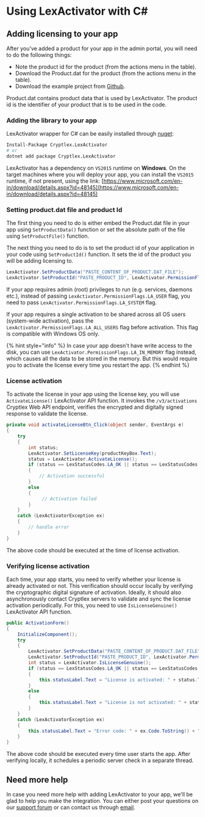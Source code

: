 # Using LexActivator with C\#

## Adding licensing to your app <a href="#adding-licensing-to-your-app" id="adding-licensing-to-your-app"></a>

After you've added a product for your app in the admin portal, you will need to do the following things:

* Note the product id for the product (from the actions menu in the table).
* Download the Product.dat for the product (from the actions menu in the table).
* Download the example project from [Github](https://github.com/cryptlex/lexactivator-dotnet/tree/master/examples).

Product.dat contains product data that is used by LexActivator. The product id is the identifier of your product that is to be used in the code.

### Adding the library to your app <a href="#adding-library-to-your-app" id="adding-library-to-your-app"></a>

LexActivator wrapper for C# can be easily installed through [nuget](https://www.nuget.org/packages/Cryptlex.LexActivator/):

```bash
Install-Package Cryptlex.LexActivator
# or
dotnet add package Cryptlex.LexActivator
```

LexActivator has a dependency on `VS2015` runtime on **Windows**. On the target machines where you will deploy your app, you can install the `VS2015` runtime, if not present, using the link: [https://www.microsoft.com/en-in/download/details.aspx?id=48145](https://www.microsoft.com/en-in/download/details.aspx?id=48145)

### Setting product.dat file and product Id <a href="#setting-product.dat-file-and-product-id" id="setting-product.dat-file-and-product-id"></a>

The first thing you need to do is either embed the Product.dat file in your app using `SetProductData()` function or set the absolute path of the file using `SetProductFile()` function.

The next thing you need to do is to set the product id of your application in your code using `SetProductId()` function. It sets the id of the product you will be adding licensing to.

```csharp
LexActivator.SetProductData("PASTE_CONTENT_OF_PRODUCT.DAT_FILE");
LexActivator.SetProductId("PASTE_PRODUCT_ID", LexActivator.PermissionFlags.LA_USER);
```

If your app requires admin (root) privileges to run (e.g. services, daemons etc.), instead of passing   `LexActivator.PermissionFlags.LA_USER` flag, you need to pass `LexActivator.PermissionFlags.LA_SYSTEM` flag.

If your app requires a single activation to be shared across all OS users (system-wide activation), pass the `LexActivator.PermissionFlags.LA_ALL_USERS` flag before activation. This flag is compatible with Windows OS only.

{% hint style="info" %}
In case your app doesn't have write access to the disk, you can use `LexActivator.PermissionFlags.LA_IN_MEMORY` flag instead, which causes all the data to be stored in the memory. But this would require you to activate the license every time you restart the app.
{% endhint %}

### License activation <a href="#license-activation" id="license-activation"></a>

To activate the license in your app using the license key, you will use `ActivateLicense()` LexActivator API function. It invokes the `/v3/activations` Cryptlex Web API endpoint, verifies the encrypted and digitally signed response to validate the license.

```csharp
private void activateLicenseBtn_Click(object sender, EventArgs e)
{
    try
    {
        int status;
        LexActivator.SetLicenseKey(productKeyBox.Text);
        status = LexActivator.ActivateLicense();
        if (status == LexStatusCodes.LA_OK || status == LexStatusCodes.LA_EXPIRED || status == LexStatusCodes.LA_SUSPENDED)
        {
            // Activation successful
        }
        else
        {
             // Activation failed
        }
    }
    catch (LexActivatorException ex)
    {
        // handle error
    }
}
```

The above code should be executed at the time of license activation.

### Verifying license activation <a href="#verifying-license-activation" id="verifying-license-activation"></a>

Each time, your app starts, you need to verify whether your license is already activated or not. This verification should occur locally by verifying the cryptographic digital signature of activation. Ideally, it should also asynchronously contact Cryptlex servers to validate and sync the license activation periodically. For this, you need to use `IsLicenseGenuine()` LexActivator API function.

```csharp
public ActivationForm()
{
    InitializeComponent();
    try
    {
        LexActivator.SetProductData("PASTE_CONTENT_OF_PRODUCT.DAT_FILE");
        LexActivator.SetProductId("PASTE_PRODUCT_ID", LexActivator.PermissionFlags.LA_USER);
        int status = LexActivator.IsLicenseGenuine();
        if (status == LexStatusCodes.LA_OK || status == LexStatusCodes.LA_EXPIRED || status == LexStatusCodes.LA_SUSPENDED || status == LexStatusCodes.LA_GRACE_PERIOD_OVER)
        {
            this.statusLabel.Text = "License is activated: " + status.ToString();
        }
        else
        {
            this.statusLabel.Text = "License is not activated: " + status.ToString();
        }
    }
    catch (LexActivatorException ex)
    {
        this.statusLabel.Text = "Error code: " + ex.Code.ToString() + " Error message: " + ex.Message;
    }
}
```

The above code should be executed every time user starts the app. After verifying locally, it schedules a periodic server check in a separate thread.

## Need more help <a href="#need-more-help" id="need-more-help"></a>

In case you need more help with adding LexActivator to your app, we'll be glad to help you make the integration. You can either post your questions on our [support forum](https://forums.cryptlex.com) or can contact us through [email](mailto:support@cryptlex.com?Subject=Using%20LexActivator).
